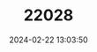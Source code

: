---
title: "22028"
category: "Trachemys scripta"
draft: false
date: 2024-02-22 13:03:50
languages:
  English: ["Common Slider", "Cumberland Slider Turtle", "Red-eared Slider Turtle", "Slider", "Yellow-bellied Slider Turtle"]
  Italian: ["Testuggine Palustre Dalle Orechie Rosse"]
---